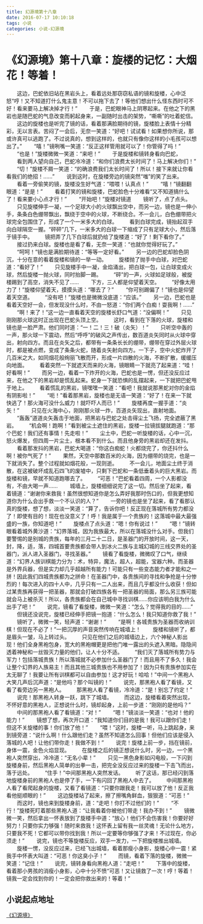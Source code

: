 ```yaml
---
title: 幻源境第十八章
date: 2016-07-17 10:10:18
tags: 小说
categories: 小说-幻源境
---
```

《幻源境》第十八章：旋楼的记忆：大烟花！等着！
===
<!-- more -->
　　这边，巴蛇依旧站在黑岩头上，看着远处那窃窃私语的镜和旋楼，心中泛怒“哼！又不知道打什么鬼主意！不可以拖下去了！等他们想出什么怪东西时可不好！看来要马上解决掉才行！”
　　于是，巴蛇眼神马上阴寒起来。在他之下的黑岩也是随巴蛇的气息改变而躬起身来，一副随时出击的架势，“嘶嘶”的吐着蛇信。
　　这边的旋楼也是听完了镜的话，看着那满脸期待的镜，旋楼脸上表情十分精彩，无以言表。苦闷了一会后，无奈一笑道：“好吧！试试看！如果想你所说，那或许真可以逃跑了。不过说真的，想到这样的，也就只有像你这样的小毛孩可以想出了。”
　　“嘻！”镜咧嘴一笑道：“反正这样管用就可以了！你管得了吗！”
　　“也是！”旋楼微微一笑道：“来吧！”
　　于是旋楼和镜转身看向巴蛇，
　　看到两人望向自己，巴蛇冷冷道：“和你们浪费太长时间了！马上解决你们！”
　　“切！”旋楼不屑一笑道：“的确浪费我们太长时间了！所以！接下来就让你看看我们的绝招！……”
　　说到这时，在旋楼旁边的镜突然“嗤”的笑了出来。
　　看着一旁偷笑的镜，旋楼没生好气道：“喂喂！认真点！”
　　“嘻！”镜翻翻眼道：“是是！”
　　看着打笑的镜和旋楼，巴蛇脸色十分难看“又不知道搞什么了！看来要小心点才行！”
　　“开始吧！”旋楼对镜道
　　镜听了，点了点头。
　　只见旋楼伸手一凝，一个足球大小的火球飘出空中，而另一边，镜也是一伸小手，条条白色绷带飘出，飘绕于空中的火球，不断绕合。不一会儿，白色绷带把火球完全包围住了，形成了一个一米多大的白球。
　　看到白球完成，镜抬起双手向白球隔空一握。“砰砰”几下，一米多大的白球一下缩成了只有足球大小，然后落于镜手中。
　　镜把弄了几下白球后就扔给了旋楼道：“好了！剩下看你了。”
　　接过扔来白球。旋楼也是看了看，无奈一笑道：“也就你觉得好玩了。”
　　“呵呵！”镜也是满脸期待道：“等等一定好看。”
　　另一边的巴蛇却脸色阴沉，十分在意的看着旋楼和镜的一举一动。
　　旋楼抛了抛手中白球，对巴蛇道：“看好了！”
　　只见旋楼手中一凝，金焰涌出，把白球一包，让白球变成火球，然后旋楼一抛火球，同时抬脚一踢。
　　“砰”的一声，火球如足球般，被旋楼踢到了高空，消失不见了……
　　下方，三人都是仰望着天空。
　　“好像太用力了！”旋楼仰望着天，摸摸头道：“哪去了？”
　　“你可别踢偏了！”镜也是仰望着天空道。
　　“没有吧！”旋楼也是微微没底道：“应该。”
　　另一边，巴蛇也是看着天空好一会，但发现没什么时，不由一怒道：“你们两个白痴！耍我啊！……”
　　“啊！来了！”这一边一直看着天空的旋楼长舒口气道：“没偏啊！”
　　只见刚刚那火球这时正出现在巴蛇头顶上空。
　　这时，看到在下落的火球，旋楼和镜也是一脸严肃。他们同时道：“一！二！三！破（炎矢）！”
　　只听空中轰的一声，那火球一下震动，然后“呼呼”的破风之声传出，数百道炎矢同时从火球中穿出，射向四方。而且在炎矢之后，都带有一条条长长的绷带，绷带在穿过外层火球时，都是被点燃，变成了条条火蛇，随着炎矢射向四方。一下子，空中火蛇炸开了几百米之大，如同烟花般绚丽飞散而开，形成一片四散的火海，不断扩散，缓缓压向地面。
　　看着突然一下就遮天而来的火海，镜眼睛一下就亮了起来道：“哇！好看啊！”
　　而另一边，看着一下炸开的火海，巴蛇也是一愣，但还没反应过来，在他之下的黑岩却是慌乱起来。蛇身一下就恐惧的乱摆起来，一下就把巴蛇甩于地上。
　　看着慌乱的黑岩，镜嘿嘿一笑道：“看吧！我就说那黑蛇对你的金焰有阴影啦！”
　　“呃！”看着那黑岩，旋楼也是无语一笑道：“好了！在来一下就快逃了！那火海可没什么威力！就吓吓人而已！”
　　旋楼再度一握手道：“炎矢！”
　　只见在火海中心，刚刚那火球一炸，百道炎矢现出，直射地面。
　　“轰轰”道道炎矢轰击于地面，把黑岩与巴蛇之处击得尘土飞扬，完全遮蔽了黑岩。
　　“机会啊！跑啊！”看到被尘土遮住的黑岩，旋楼一拉镜拔腿就跑道：“那个巴蛇！我们还有事情！先走啦！”
　　尘土中，巴蛇一听旋楼的话，心中一沉，怒火爆发，但四周一片尘土，根本看不到什么。而且他身旁的黑岩却还在发抖。
　　看着那发抖的黑岩，巴蛇大喝道：“你这白痴蛇！火都烧完了，你还抖什么啊！被你气死了！”
　　果然，天空中那数百米的火海，因为绷带的烧完，也是一下就消失了。整个过程就如烟花般，一现则逝。
　　不一会儿，地面尘土终于消散，在这被破坏成乱石四飞的废墟中，只剩下巴蛇和一条低垂着头的巨大黑岩。而旋楼和镜，早就不知道跑哪去了。
　　“可恶！”巴蛇看着四周，一个人影都没有，不由大喝一声……
　　城墙上，旋楼细细说完了这一切。然后坐了起来，看着镜道：“谢谢你来救我！虽然很想知道你是怎么弄好我那时伤口的，但我更想知道你为什么会出手救一个不认识的人？”
　　一旁的镜也是坐了起来，看了看那认真的旋楼，想了想，淡淡一笑道：“算了，告诉你吧！反正现在落城所有势力都没了！即使有目的！现在也没意义了！呼！我是属于一个贵族的！这落城中最大最强盛的一族，你知道吧！”
　　旋楼点了点头道：“嗯！你有说过！”
　　“嗯！”镜转眼看着城外黄沙道：“幻界落城，因为我族最大，所以在落城没什么对手。但我们要警惕的是别城的贵族，每年的三月二十二日，是圣器门的开放时间，这一天，封，降，适，落，四城首要贵族都会带人到冰火二族与主城幻城的三线交界处的圣器门，派人进入圣器门，寻找圣器。”
　　镜看了看旋楼，微微叹了口气，继续道：“幻界人族训棋能力分为：术，特异，魔法，超人，超能，宝器六种。而圣器是外界兵器，但是实力却几乎超越所有能力！可能只有一些变态能力者才能和之一拼！因此我们四城贵族都为之拼命！在圣器门中，各贵族间的寻找和争抢是十分惨烈的！每次进入的四十人中，几乎只有一二人出来，而且几乎都没什么收获！但如过某贵族再获得一把圣器，那就会打破四族各有一把圣器的局面，那么另三族可能就会马上被杀灭！所以，各贵族都会在自己城中寻找训棋……你应该明白我为什么出手了吧！”
　　说完，镜看了看旋楼，微微一笑道：“怎么？觉得我的目的……”
　　但镜还没说完，旋楼已经伸手把镜一抱道：“什么怎么！我只知道你救了我！”
　　镜听了，微微一笑，轻声道：“谢谢！”
　　“是啊！各城贵族为圣器而收纳训棋！但现在不必了！”一把沉厚的声音突然传响在城墙上！
　　旋楼和镜听了，都是眉头一皱，马上转过头。
　　只见在他们之后的城墙边上，六个神秘人影出现！他们全身黑袍包身，宽大的黑袍帽更是把他门唯一露出的头遮入黑暗。隐隐间透着神秘和一丝毁灭力量的他们，让人十分不适。
　　“我们灭了落城所有势力与军力！包括落城贵族！所以落城就不必参加什么圣器门了！而且用不了多久！我会让整个幻界的人族易主！而且其他三城贵族也不用参加了！因为只有贵族参加实在太无聊了！我要让所有训棋都可以自由参加！这才好玩！哈哈！”中间一个黑袍人大笑几声后沉声道：“是他吗？那个叫镜的！”
　　说完，那黑袍人看了看镜，又看了看旁边另一黑袍人。
　　那黑袍人看了看镜，冷冷道：“是！别忘了约定！”
　　说完！那黑袍人转身一跃，跳下了城墙。
　　而这边，旋楼看着突然出现，不怀好意的黑袍人，正想说什么时，镜却起身，上前一步道：“刚刚的是他吗？”
　　中间的那黑袍人看了看镜道：“对！”
　　“嗯！”镜淡淡一笑道：“也对！他的能力！”
　　镜想了想，再次开口道：“我知道你们目的是我！我可以跟你们走！但这不关旋楼的事！你们放了他！”
　　“喂！”这时，旋楼一听，马上跳起身，来到镜旁道：“说什么啊！什么跟他们走？虽然不知道怎么回事！但他们应该是侵入落城的人吧！让他们带你走！我做不到！”
　　说完！旋楼上前一步，挡在镜前，身体一震，金色火焰显现。
　　在旋楼之后的镜正想说什么时，另一边，一个黑袍人突然穿出，冷冷道：“无名小辈！”
　　只见一黑色身影如闪电般，一下闪到旋楼身前，然后黑袍人简单的出拳一击，把完全没反应过来的旋楼一下击飞而出，落于远处。
　　“住手！”中间那黑袍人突然发话。
　　听了这话，那已经闪到落地旋楼身前的黑袍人也是停了手，一下有闪回了黑袍人中去了。
　　中间那黑袍人看了看爬起身的旋楼，又看了看镜道：“只要你跟我走！我可以放了他！反正我看他挺顺眼的！”
　　这边旋楼站了起来，擦了擦嘴角鲜血，狠狠道：“可恶！”
　　而这时，镜也来到旋楼身前，道：“走吧！你打不过他们的！”
　　“不行！”旋楼死盯着那些黑袍人道：“让我看着你被他们带走！我办不到！”
　　镜微微一笑，然后拿出一怀表放到了旋楼手中道：“放心！他们不会伤害我！你要好好努力！只要你实力够强！随时来救我！这怀表上留有我一丝灵魂！无论什么地方，只要我不死！它都可以带你找到我！所以一定要等你够强了才来！不过现在，你必须走！”
　　说完，镜也不等旋楼反应，双手一发力，一下把旋楼推出城墙。
　　旋楼一愣，没反应过来，已经飞出城墙，看着那瘦小身影，旋楼心中一震！紧我手中怀表大叫道：“可恶！你这臭小子！”
　　而镜，看着下落的旋楼，微微一笑道：“记住！”
　　说完，镜转身看向黑袍人道：“走吧！”
　　下落中的旋楼，看着那小男孩的消瘦小身影，心中十分不愤“可恶！又让镜救了一次！哼！等着！镜我一定会找到你的！一定会把你救出来的！等着！”

小说起点地址
---
[《幻源境》](http://www.qidian.com/Book/3538055.aspx)